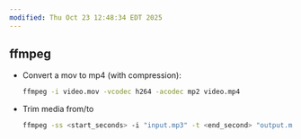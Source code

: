 ```yaml
---
modified: Thu Oct 23 12:48:34 EDT 2025
---
```

## ffmpeg

- Convert a mov to mp4 (with compression):

  ```sh
  ffmpeg -i video.mov -vcodec h264 -acodec mp2 video.mp4
  ```

- Trim media from/to

  ```sh
  ffmpeg -ss <start_seconds> -i "input.mp3" -t <end_second> "output.mp3"
  ```
